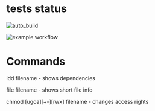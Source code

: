 # tests status
[![auto_build](https://github.com/polinavinograd/courses/actions/workflows/main.yml/badge.svg?branch=main&event=push)](https://github.com/polinavinograd/courses/actions/workflows/main.yml/badge.svg)

![example workflow](https://github.com/github/docs/actions/workflows/main.yml/badge.svg)

# Commands
ldd filename - shows dependencies

file filename - shows short file info

chmod [ugoa][+-][rwx] filename - changes access rights
